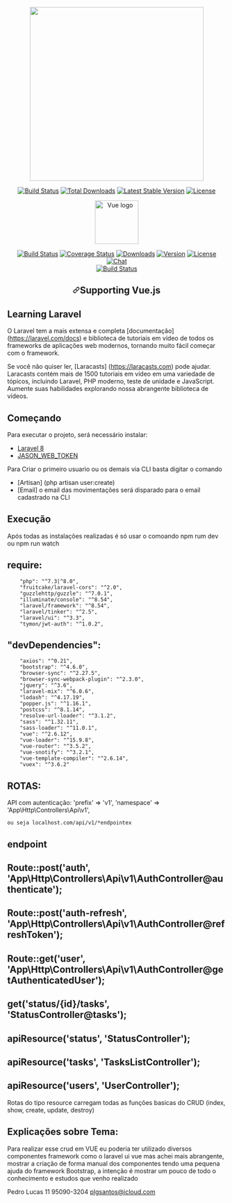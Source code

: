 <p align="center"><a href="https://laravel.com" target="_blank"><img src="https://raw.githubusercontent.com/laravel/art/master/logo-lockup/5%20SVG/2%20CMYK/1%20Full%20Color/laravel-logolockup-cmyk-red.svg" width="400"></a></p>

<p align="center">
<a href="https://travis-ci.org/laravel/framework"><img src="https://travis-ci.org/laravel/framework.svg" alt="Build Status"></a>
<a href="https://packagist.org/packages/laravel/framework"><img src="https://img.shields.io/packagist/dt/laravel/framework" alt="Total Downloads"></a>
<a href="https://packagist.org/packages/laravel/framework"><img src="https://img.shields.io/packagist/v/laravel/framework" alt="Latest Stable Version"></a>
<a href="https://packagist.org/packages/laravel/framework"><img src="https://img.shields.io/packagist/l/laravel/framework" alt="License"></a>
</p>
<article class="markdown-body entry-content container-lg" itemprop="text"><p align="center"><a href="https://vuejs.org" rel="nofollow"><img width="100" src="https://camo.githubusercontent.com/c8f91d18976e27123643a926a2588b8d931a0292fd0b6532c3155379e8591629/68747470733a2f2f7675656a732e6f72672f696d616765732f6c6f676f2e706e67" alt="Vue logo" data-canonical-src="https://vuejs.org/images/logo.png" style="max-width:100%;"></a></p>
<p align="center">
  <a href="https://circleci.com/gh/vuejs/vue/tree/dev" rel="nofollow"><img src="https://camo.githubusercontent.com/464affec1d056eecc08779948a1bb93bc579e4ab7637979609cd1506a43ad301/68747470733a2f2f696d672e736869656c64732e696f2f636972636c6563692f70726f6a6563742f6769746875622f7675656a732f7675652f6465762e7376673f73616e6974697a653d74727565" alt="Build Status" data-canonical-src="https://img.shields.io/circleci/project/github/vuejs/vue/dev.svg?sanitize=true" style="max-width:100%;"></a>
  <a href="https://codecov.io/github/vuejs/vue?branch=dev" rel="nofollow"><img src="https://camo.githubusercontent.com/b9a0f4b81a809710693e04958d01a83e1a4c94b3ec5a7c87a5275fc763a07279/68747470733a2f2f696d672e736869656c64732e696f2f636f6465636f762f632f6769746875622f7675656a732f7675652f6465762e7376673f73616e6974697a653d74727565" alt="Coverage Status" data-canonical-src="https://img.shields.io/codecov/c/github/vuejs/vue/dev.svg?sanitize=true" style="max-width:100%;"></a>
  <a href="https://npmcharts.com/compare/vue?minimal=true" rel="nofollow"><img src="https://camo.githubusercontent.com/a59bbe40866f28928406c8775963465180a4c338b16a0122d327a6cdaf8fbc08/68747470733a2f2f696d672e736869656c64732e696f2f6e706d2f646d2f7675652e7376673f73616e6974697a653d74727565" alt="Downloads" data-canonical-src="https://img.shields.io/npm/dm/vue.svg?sanitize=true" style="max-width:100%;"></a>
  <a href="https://www.npmjs.com/package/vue" rel="nofollow"><img src="https://camo.githubusercontent.com/6a1ee221c99c800e8d3b104c99033afa11d84c16f58e77632d21ed9d2370f49d/68747470733a2f2f696d672e736869656c64732e696f2f6e706d2f762f7675652e7376673f73616e6974697a653d74727565" alt="Version" data-canonical-src="https://img.shields.io/npm/v/vue.svg?sanitize=true" style="max-width:100%;"></a>
  <a href="https://www.npmjs.com/package/vue" rel="nofollow"><img src="https://camo.githubusercontent.com/9cd15767dc45dd1a09a15c0751f65623b4040bc28f13875a3803250e3d95e167/68747470733a2f2f696d672e736869656c64732e696f2f6e706d2f6c2f7675652e7376673f73616e6974697a653d74727565" alt="License" data-canonical-src="https://img.shields.io/npm/l/vue.svg?sanitize=true" style="max-width:100%;"></a>
  <a href="https://chat.vuejs.org/" rel="nofollow"><img src="https://camo.githubusercontent.com/e1833c7e063a9706c5c5916d41ea2475f7e0e002dc2b5cf4ff83ddec9a0db8c0/68747470733a2f2f696d672e736869656c64732e696f2f62616467652f636861742d6f6e253230646973636f72642d3732383964612e7376673f73616e6974697a653d74727565" alt="Chat" data-canonical-src="https://img.shields.io/badge/chat-on%20discord-7289da.svg?sanitize=true" style="max-width:100%;"></a>
  <br>
  <a href="https://app.saucelabs.com/builds/50f8372d79f743a3b25fb6ca4851ca4c" rel="nofollow"><img src="https://camo.githubusercontent.com/eda1f6b1cfb84af9184e003cd11b79b519430cfb8d71109f91bdec893afa5971/68747470733a2f2f6170702e73617563656c6162732e636f6d2f6275696c647374617475732f7675656a73" alt="Build Status" data-canonical-src="https://app.saucelabs.com/buildstatus/vuejs" style="max-width:100%;"></a>
</p>
<h2 align="center"><a id="user-content-supporting-vuejs" class="anchor" aria-hidden="true" href="#supporting-vuejs"><svg class="octicon octicon-link" viewBox="0 0 16 16" version="1.1" width="16" height="16" aria-hidden="true"><path fill-rule="evenodd" d="M7.775 3.275a.75.75 0 001.06 1.06l1.25-1.25a2 2 0 112.83 2.83l-2.5 2.5a2 2 0 01-2.83 0 .75.75 0 00-1.06 1.06 3.5 3.5 0 004.95 0l2.5-2.5a3.5 3.5 0 00-4.95-4.95l-1.25 1.25zm-4.69 9.64a2 2 0 010-2.83l2.5-2.5a2 2 0 012.83 0 .75.75 0 001.06-1.06 3.5 3.5 0 00-4.95 0l-2.5 2.5a3.5 3.5 0 004.95 4.95l1.25-1.25a.75.75 0 00-1.06-1.06l-1.25 1.25a2 2 0 01-2.83 0z"></path></svg></a>Supporting Vue.js</h2>


## Learning Laravel

O Laravel tem a mais extensa e completa [documentação] (https://laravel.com/docs) e biblioteca de tutoriais em vídeo de todos os frameworks de aplicações web modernos, tornando muito fácil começar com o framework.

Se você não quiser ler, [Laracasts] (https://laracasts.com) pode ajudar. Laracasts contém mais de 1500 tutoriais em vídeo em uma variedade de tópicos, incluindo Laravel, PHP moderno, teste de unidade e JavaScript. Aumente suas habilidades explorando nossa abrangente biblioteca de vídeos.


## Começando

Para executar o projeto, será necessário instalar:

- [Laravel 8](https://laravel.com/docs/8.x/installation)
- [JASON_WEB_TOKEN](https://github.com/tymondesigns/jwt-auth)

Para Criar o primeiro usuario ou os demais via CLI basta digitar o comando 
- [Artisan] (php artisan user:create)
- [Email] o email das movimentações será disparado para o email cadastrado na CLI

## Execução
Após todas as instalações realizadas é só usar o comoando 
npm rum dev ou npm run watch

## require: 
        "php": "^7.3|^8.0",
        "fruitcake/laravel-cors": "^2.0",
        "guzzlehttp/guzzle": "^7.0.1",
        "illuminate/console": "^8.54",
        "laravel/framework": "^8.54",
        "laravel/tinker": "^2.5",
        "laravel/ui": "^3.3",
        "tymon/jwt-auth": "^1.0.2",

## "devDependencies":
        "axios": "^0.21",
        "bootstrap": "^4.6.0",
        "browser-sync": "^2.27.5",
        "browser-sync-webpack-plugin": "^2.3.0",
        "jquery": "^3.6",
        "laravel-mix": "^6.0.6",
        "lodash": "^4.17.19",
        "popper.js": "^1.16.1",
        "postcss": "^8.1.14",
        "resolve-url-loader": "^3.1.2",
        "sass": "^1.32.11",
        "sass-loader": "^11.0.1",
        "vue": "^2.6.12",
        "vue-loader": "^15.9.8",
        "vue-router": "^3.5.2",
        "vue-snotify": "^3.2.1",
        "vue-template-compiler": "^2.6.14",
        "vuex": "^3.6.2"
    
## ROTAS:

API com autenticação:
 'prefix' => 'v1',
    'namespace' => 'App\Http\Controllers\Api\v1', 

    ou seja localhost.com/api/v1/*endpointex

## endpoint
# Route::post('auth', 'App\Http\Controllers\Api\v1\AuthController@authenticate');
# Route::post('auth-refresh', 'App\Http\Controllers\Api\v1\AuthController@refreshToken');
# Route::get('user', 'App\Http\Controllers\Api\v1\AuthController@getAuthenticatedUser');

# get('status/{id}/tasks', 'StatusController@tasks');
# apiResource('status', 'StatusController');
# apiResource('tasks', 'TasksListController');
# apiResource('users', 'UserController');

Rotas do tipo resource carregam todas as funções basicas do CRUD (index, show, create, update, destroy)

## Explicações sobre Tema:

Para realizar esse crud em VUE eu poderia ter utilizado diversos componentes framework como o laravel ui vue mas achei mais abrangente,
mostrar a criação de forma manual dos componentes tendo uma pequena ajuda do framework Bootstrap, a intenção é mostrar um pouco 
de todo o conhecimento e estudos que venho realizado 

Pedro Lucas 
11 95090-3204
plgsantos@icloud.com